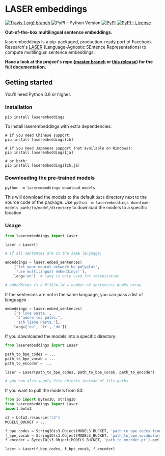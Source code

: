 # LASER embeddings

[![Travis (.org) branch](https://img.shields.io/travis/yannvgn/laserembeddings/master?style=flat-square)](https://travis-ci.org/yannvgn/laserembeddings)
![PyPI - Python Version](https://img.shields.io/pypi/pyversions/laserembeddings?style=flat-square)
[![PyPI](https://img.shields.io/pypi/v/laserembeddings.svg?style=flat-square)](https://pypi.org/project/laserembeddings/)
[![PyPI - License](https://img.shields.io/pypi/l/laserembeddings.svg?style=flat-square)](https://github.com/yannvgn/laserembeddings/blob/master/LICENSE)

**Out-of-the-box multilingual sentence embeddings.**

laserembeddings is a pip-packaged, production-ready port of Facebook Research's [LASER](https://github.com/facebookresearch/LASER) (Language-Agnostic SEntence Representations) to compute multilingual sentence embeddings.

**Have a look at the project's repo ([master branch](https://github.com/yannvgn/laserembeddings) or [this release](https://github.com/yannvgn/laserembeddings/tree/v1.0.1)) for the full documentation.**

## Getting started

You'll need Python 3.6 or higher.

### Installation

```
pip install laserembeddings
```

To install laserembeddings with extra dependencies:

```
# if you need Chinese support:
pip install laserembeddings[zh]

# if you need Japanese support (not available on Windows):
pip install laserembeddings[ja]

# or both:
pip install laserembeddings[zh,ja]
```

### Downloading the pre-trained models

```
python -m laserembeddings download-models
```

This will download the models to the default `data` directory next to the source code of the package. Use `python -m laserembeddings download-models path/to/model/directory` to download the models to a specific location.

### Usage

```python
from laserembeddings import Laser

laser = Laser()

# if all sentences are in the same language:

embeddings = laser.embed_sentences(
    ['let your neural network be polyglot',
     'use multilingual embeddings!'],
    lang='en')  # lang is only used for tokenization

# embeddings is a N*1024 (N = number of sentences) NumPy array
```

If the sentences are not in the same language, you can pass a list of languages
```python
embeddings = laser.embed_sentences(
    ['I love pasta.',
     "J'adore les pâtes.",
     'Ich liebe Pasta.'],
    lang=['en', 'fr', 'de'])
```

If you downloaded the models into a specific directory:

```python
from laserembeddings import Laser

path_to_bpe_codes = ...
path_to_bpe_vocab = ...
path_to_encoder = ...

laser = Laser(path_to_bpe_codes, path_to_bpe_vocab, path_to_encoder)

# you can also supply file objects instead of file paths
```

If you want to pull the models from S3:

```python
from io import BytesIO, StringIO
from laserembeddings import Laser
import boto3

s3 = boto3.resource('s3')
MODELS_BUCKET = ...

f_bpe_codes = StringIO(s3.Object(MODELS_BUCKET, 'path_to_bpe_codes.fcodes').get()['Body'].read().decode('utf-8'))
f_bpe_vocab = StringIO(s3.Object(MODELS_BUCKET, 'path_to_bpe_vocabulary.fvocab').get()['Body'].read().decode('utf-8'))
f_encoder = BytesIO(s3.Object(MODELS_BUCKET, 'path_to_encoder.pt').get()['Body'].read())

laser = Laser(f_bpe_codes, f_bpe_vocab, f_encoder)
```
